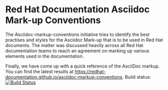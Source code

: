 # Red Hat Documentation Asciidoc Mark-up Conventions

The Asciidoc-markup-conventions initiative tries to identify the best practises and styles for the Asciidoc Mark-up that is to be used in Red Hat documents. The matter was discussed heavily across all Red Hat documentation teams to reach an agreement on marking up various elements used in the documentation.

Finally, we have come up with a quick reference of the AsciiDoc markup. You can find the latest results at https://redhat-documentation.github.io/asciidoc-markup-conventions. Build status: [![Build Status](https://travis-ci.org/redhat-documentation/asciidoc-markup-conventions.svg?branch=master)](https://travis-ci.org/redhat-documentation/asciidoc-markup-conventions)

